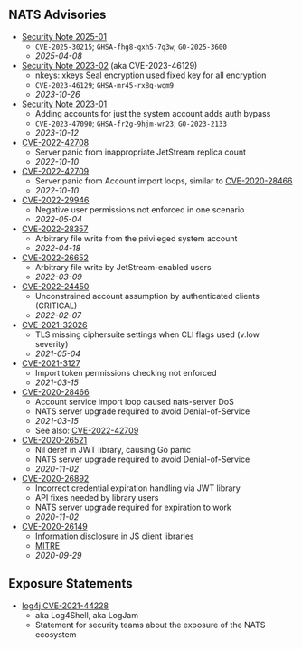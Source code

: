 ## NATS Advisories

* [Security Note 2025-01](CVE/secnote-2025-01.txt)
  + `CVE-2025-30215`; `GHSA-fhg8-qxh5-7q3w`; `GO-2025-3600`
  + _2025-04-08_
* [Security Note 2023-02](CVE/secnote-2023-02.txt) (aka CVE-2023-46129)
  + nkeys: xkeys Seal encryption used fixed key for all encryption
  + `CVE-2023-46129`; `GHSA-mr45-rx8q-wcm9`
  + _2023-10-26_
* [Security Note 2023-01](CVE/secnote-2023-01.txt)
  + Adding accounts for just the system account adds auth bypass
  + `CVE-2023-47090`; `GHSA-fr2g-9hjm-wr23`; `GO-2023-2133`
  + _2023-10-12_
* [CVE-2022-42708](CVE/CVE-2022-42708.txt)
  + Server panic from inappropriate JetStream replica count
  + _2022-10-10_
* [CVE-2022-42709](CVE/CVE-2022-42709.txt)
  + Server panic from Account import loops, similar to [CVE-2020-28466](CVE/CVE-2020-28466.txt)
  + _2022-10-10_
* [CVE-2022-29946](CVE/CVE-2022-29946.txt)
  + Negative user permissions not enforced in one scenario
  + _2022-05-04_
* [CVE-2022-28357](CVE/CVE-2022-28357.txt)
  + Arbitrary file write from the privileged system account
  + _2022-04-18_
* [CVE-2022-26652](CVE/CVE-2022-26652.txt)
  + Arbitrary file write by JetStream-enabled users
  + _2022-03-09_
* [CVE-2022-24450](CVE/CVE-2022-24450.txt)
  + Unconstrained account assumption by authenticated clients (CRITICAL)
  + _2022-02-07_
* [CVE-2021-32026](CVE/CVE-2021-32026.txt)
  + TLS missing ciphersuite settings when CLI flags used (v.low severity)
  + _2021-05-04_
* [CVE-2021-3127](CVE/CVE-2021-3127.txt)
  + Import token permissions checking not enforced
  + _2021-03-15_
* [CVE-2020-28466](CVE/CVE-2020-28466.txt)
  + Account service import loop caused nats-server DoS
  + NATS server upgrade required to avoid Denial-of-Service
  + _2021-03-15_
  + See also: [CVE-2022-42709](CVE/CVE-2022-42709.txt)
* [CVE-2020-26521](CVE/CVE-2020-26521.txt)
  + Nil deref in JWT library, causing Go panic
  + NATS server upgrade required to avoid Denial-of-Service
  + _2020-11-02_
* [CVE-2020-26892](CVE/CVE-2020-26892.txt)
  + Incorrect credential expiration handling via JWT library
  + API fixes needed by library users
  + NATS server upgrade required for expiration to work
  + _2020-11-02_
* [CVE-2020-26149](CVE/CVE-2020-26149.txt)
  + Information disclosure in JS client libraries
  + [MITRE](https://cve.mitre.org/cgi-bin/cvename.cgi?name=CVE-2020-26149)
  + _2020-09-29_

## Exposure Statements

* [log4j CVE-2021-44228](statements/log4j)
  + aka Log4Shell, aka LogJam
  + Statement for security teams about the exposure of the NATS ecosystem
